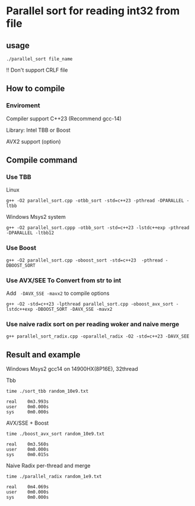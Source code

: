 # Parallel sort for reading int32 from file
## usage

```
./parallel_sort file_name
```

!! Don't support CRLF file


## How to compile
### Enviroment
Compiler support C++23 (Recommend gcc-14)

Library: Intel TBB or Boost

AVX2 support (option)

## Compile command
### Use TBB
Linux
```
g++ -O2 parallel_sort.cpp -otbb_sort -std=c++23 -pthread -DPARALLEL -ltbb
```
Windows Msys2 system
```
g++ -O2 parallel_sort.cppp -otbb_sort -std=c++23 -lstdc++exp -pthread -DPARALLEL -ltbb12
```
### Use Boost
```
g++ -O2 parallel_sort.cpp -oboost_sort -std=c++23  -pthread -DBOOST_SORT
```
### Use AVX/SEE To Convert from str to int
Add ` -DAVX_SSE -mavx2` to compile options
```
g++ -O2 -std=c++23 -lpthread parallel_sort.cpp -oboost_avx_sort -lstdc++exp -DBOOST_SORT -DAVX_SSE -mavx2
```

### Use naive radix sort on per reading woker and naive merge

```
g++ parallel_sort_radix.cpp -oparallel_radix -O2 -std=c++23 -DAVX_SEE
```

## Result and example
Windows Msys2 gcc14 on 14900HX(8P16E), 32thread

Tbb
```
time ./sort_tbb random_10e9.txt

real    0m3.993s
user    0m0.000s
sys     0m0.000s
```
AVX/SSE + Boost
```
time ./boost_avx_sort random_10e9.txt 

real    0m3.560s
user    0m0.000s
sys     0m0.015s
```
Naive Radix per-thread and merge

```
time ./parallel_radix random_1e9.txt

real    0m4.069s
user    0m0.000s
sys     0m0.000s
```